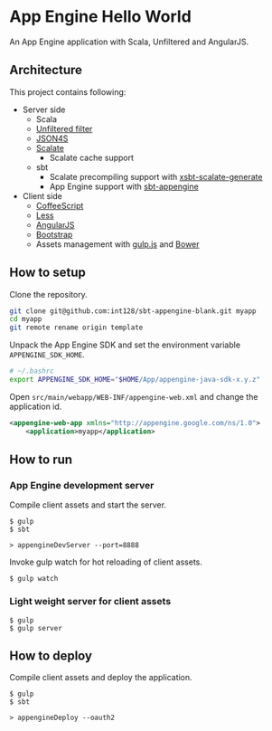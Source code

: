 App Engine Hello World
======================

An App Engine application with Scala, Unfiltered and AngularJS.


Architecture
------------

This project contains following:

* Server side
  * Scala
  * [Unfiltered filter](http://unfiltered.databinder.net)
  * [JSON4S](https://github.com/json4s/json4s)
  * [Scalate](http://scalate.fusesource.org)
    * Scalate cache support
  * sbt
    * Scalate precompiling support with [xsbt-scalate-generate](https://github.com/backchatio/xsbt-scalate-generate)
    * App Engine support with [sbt-appengine](https://github.com/sbt/sbt-appengine)
* Client side
  * [CoffeeScript](http://coffeescript.org/)
  * [Less](http://lesscss.org)
  * [AngularJS](https://angularjs.org)
  * [Bootstrap](http://getbootstrap.com)
  * Assets management with [gulp.js](http://gulpjs.com) and [Bower](http://bower.io)


How to setup
------------

Clone the repository.

```bash
git clone git@github.com:int128/sbt-appengine-blank.git myapp
cd myapp
git remote rename origin template
```

Unpack the App Engine SDK and set the environment variable `APPENGINE_SDK_HOME`.

```bash
# ~/.bashrc
export APPENGINE_SDK_HOME="$HOME/App/appengine-java-sdk-x.y.z"
```

Open `src/main/webapp/WEB-INF/appengine-web.xml` and change the application id.

```xml
<appengine-web-app xmlns="http://appengine.google.com/ns/1.0">
    <application>myapp</application>
```


How to run
----------

### App Engine development server

Compile client assets and start the server.

```
$ gulp
$ sbt

> appengineDevServer --port=8888
```

Invoke gulp watch for hot reloading of client assets.

```
$ gulp watch
```


### Light weight server for client assets

```
$ gulp
$ gulp server
```


How to deploy
-------------

Compile client assets and deploy the application.

```
$ gulp
$ sbt

> appengineDeploy --oauth2
```
